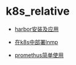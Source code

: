 # k8s_relative

- [harbor安装及应用](harbor.md)

- [在k8s中部署lnmp](deploy_lnmp_on_k8s.md)

- [promethus简单使用](promethus.md)